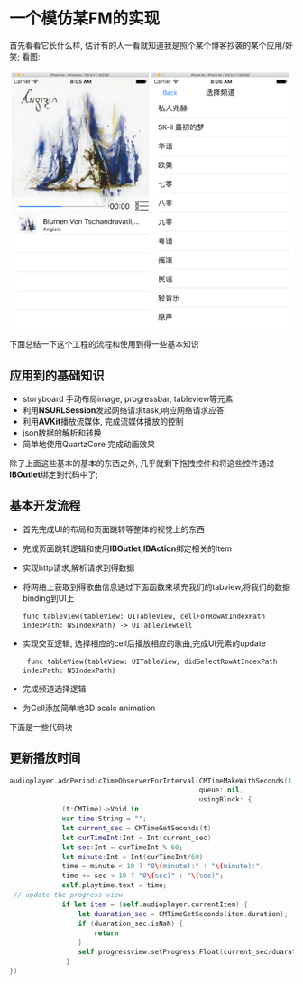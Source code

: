 # 一个模仿某FM的实现

首先看看它长什么样, 估计有的人一看就知道我是照个某个博客抄袭的某个应用\/奸笑; 看图:

![界面](/program_project/img/fakeFM_Post.png)

下面总结一下这个工程的流程和使用到得一些基本知识

## 应用到的基础知识

* storyboard 手动布局image, progressbar, tableview等元素
* 利用**NSURLSession**发起网络请求task,响应网络请求应答
* 利用**AVKit**播放流媒体, 完成流媒体播放的控制
* json数据的解析和转换
* 简单地使用QuartzCore 完成动画效果

除了上面这些基本的基本的东西之外, 几乎就剩下拖拽控件和将这些控件通过**IBOutlet**绑定到代码中了;

## 基本开发流程

* 首先完成UI的布局和页面跳转等整体的视觉上的东西
* 完成页面跳转逻辑和使用**IBOutlet,IBAction**绑定相关的Item
* 实现http请求,解析请求到得数据
* 将网络上获取到得歌曲信息通过下面函数来填充我们的tabview,将我们的数据binding到UI上

  ```
  func tableView(tableView: UITableView, cellForRowAtIndexPath indexPath: NSIndexPath) -> UITableViewCell
  ```

* 实现交互逻辑, 选择相应的cell后播放相应的歌曲,完成UI元素的update

  ```
   func tableView(tableView: UITableView, didSelectRowAtIndexPath indexPath: NSIndexPath) 
  ```

* 完成频道选择逻辑

* 为Cell添加简单地3D scale animation


下面是一些代码块

## 更新播放时间

```swift
audioplayer.addPeriodicTimeObserverForInterval(CMTimeMakeWithSeconds(1.0, 60),
                                               queue: nil,
                                               usingBlock: { 
             (t:CMTime)->Void in
             var time:String = "";
             let current_sec = CMTimeGetSeconds(t)
             let curTimeInt:Int = Int(current_sec)
             let sec:Int = curTimeInt % 60;
             let minute:Int = Int(curTimeInt/60)
             time = minute < 10 ? "0\(minute):" : "\(minute):";
             time += sec < 10 ? "0\(sec)" : "\(sec)";
             self.playtime.text = time;
 // update the progress view 
             if let item = (self.audioplayer.currentItem) {
                 let duaration_sec = CMTimeGetSeconds(item.duration);
                 if (duaration_sec.isNaN) { 
                     return
                 }
                 self.progressview.setProgress(Float(current_sec/duaration_sec), animated: true)
              }
})
```


